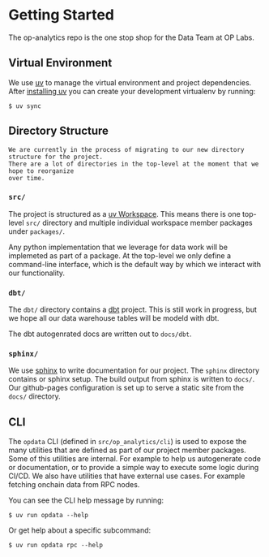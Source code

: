 # Getting Started

The op-analytics repo is the one stop shop for the Data Team at OP Labs.


## Virtual Environment

We use [uv](https://docs.astral.sh/uv/) to manage the virtual environment and project dependencies.
After [installing uv](https://docs.astral.sh/uv/getting-started/installation/#standalone-installer)
you can create your development virtualenv by running:
```
$ uv sync
```


## Directory Structure

```{warning}
We are currently in the process of migrating to our new directory structure for the project.
There are a lot of directories in the top-level at the moment that we hope to reorganize
over time.
```

### `src/`

The project is structured as a [uv Workspace](https://docs.astral.sh/uv/concepts/workspaces/).
This means there is one top-level ``src/`` directory and multiple individual workspace member
packages under ``packages/``.

Any python implementation that we leverage for data work will be implemeted as part of a package.
At the top-level we only define a command-line interface, which is the default way by which we
interact with our functionality.


###  `dbt/`

The ``dbt/`` directory contains a [dbt](https://www.getdbt.com/) project. This is still work in
progress, but we hope all our data warehouse tables will be modeld with dbt.

The dbt autogenrated docs are written out to ``docs/dbt``.


### `sphinx/`

We use [sphinx](https://www.sphinx-doc.org/en/master/) to write documentation for our project.
The `sphinx` directory contains or sphinx setup. The build output from sphinx is written to
`docs/`. Our github-pages configuration is set up to serve a static site from the `docs/` directory.


## CLI


The `opdata` CLI  (defined in `src/op_analytics/cli`) is used to expose the many utilities that are
defined as part of our project member packages. Some of this utilities are internal. For example to
help us autogenerate code or documentation, or to provide a simple way to execute some logic during
CI/CD. We also have utilities that have external use cases. For example fetching onchain data from
RPC nodes.

You can see the CLI help message by running:
```
$ uv run opdata --help
```

Or get help about a specific subcommand:
```
$ uv run opdata rpc --help
```